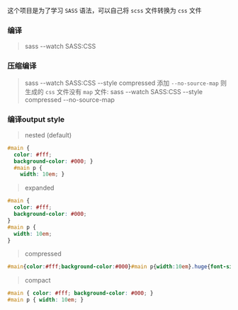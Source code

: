 这个项目是为了学习 `SASS` 语法，可以自己将 `scss` 文件转换为 `css` 文件

### 编译
> sass --watch SASS:CSS

### 压缩编译
> sass --watch SASS:CSS --style compressed
添加 `--no-source-map` 则生成的 `css` 文件没有 `map` 文件:
> sass --watch SASS:CSS --style compressed --no-source-map

### 编译output style

> nested (default)

```css
#main {
  color: #fff;
  background-color: #000; }
  #main p {
    width: 10em; }
```

> expanded

```css
#main {
  color: #fff;
  background-color: #000;
}
#main p {
  width: 10em;
}
```

> compressed

```css
#main{color:#fff;background-color:#000}#main p{width:10em}.huge{font-size:10em;font-weight:bold;text-decoration:underline}
```

> compact

```css
#main { color: #fff; background-color: #000; }
#main p { width: 10em; }
```